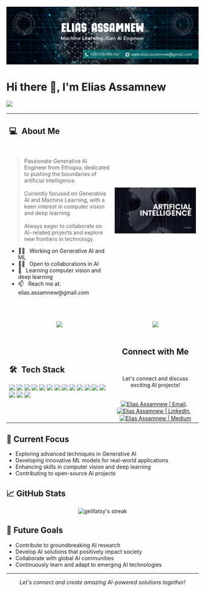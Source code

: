 ![Banner Image](./Banner.png)

# Hi there 👋, I'm Elias Assamnew

![](https://komarev.com/ghpvc/?username=gelifatsy&label=Profile%20views&color=0e75b6&style=flat)

<table width="100%">
  <tr>
    <td width="55%">
      <h2> 💻 &nbsp;About Me </h2>
      <br>
      <blockquote>
        <p> 
          Passionate Generative AI Engineer from Ethiopia, dedicated to pushing the boundaries of artificial intelligence.
          <br><br>
          Currently focused on Generative AI and Machine Learning, with a keen interest in computer vision and deep learning.
          <br><br>
          Always eager to collaborate on AI-related projects and explore new frontiers in technology.
        </p>
      </blockquote>
       <ul>
        <li>👨‍💻 &nbsp; Working on Generative AI and ML</li>
        <li>🤝🏼 &nbsp; Open to collaborations in AI</li>
        <li>🌱 &nbsp; Learning computer vision and deep learning</li>
        <li>📫 &nbsp; Reach me at: elias.assamnew@gmail.com</li>
       </ul>
       <br>
    </td>
    <td width="45%">
     <p align="center">
      <img src="./AI avatar.png" alt="AI Illustration" width="300"/>
     </p>
    </td>
  </tr>
  <tr>
    <td width="55%">
      <p align="center">
        <br>
        <img height="180em" src="https://github-readme-stats-eight-theta.vercel.app/api?username=gelifatsy&show_icons=true&theme=algolia&include_all_commits=true&count_private=true"/>
      </p>
    </td>
    <td width="45%">
      <p align="center">
        <br>
        <img height="165em" src="https://github-readme-stats.vercel.app/api/top-langs?username=gelifatsy&show_icons=true&locale=en&layout=compact&theme=algolia"/>
      </p>
    </td>
  </tr>
  <tr>
   <td width="55%">
     <h2> 🛠 &nbsp;Tech Stack</h2>
     <p align="left">
       <img src="https://img.shields.io/badge/-Python-05122A?style=flat&logo=python"/>
       <img src="https://img.shields.io/badge/-TensorFlow-05122A?style=flat&logo=tensorflow"/>
       <img src="https://img.shields.io/badge/-PyTorch-05122A?style=flat&logo=pytorch"/>
       <img src="https://img.shields.io/badge/-Scikit%20Learn-05122A?style=flat&logo=scikit-learn"/>
       <img src="https://img.shields.io/badge/-OpenCV-05122A?style=flat&logo=opencv"/>
       <img src="https://img.shields.io/badge/-Flask-05122A?style=flat&logo=flask"/>
       <img src="https://img.shields.io/badge/-Docker-05122A?style=flat&logo=docker"/>
       <img src="https://img.shields.io/badge/-AWS-05122A?style=flat&logo=amazon-aws"/>
       <img src="https://img.shields.io/badge/-MongoDB-05122A?style=flat&logo=mongodb"/>
       <img src="https://img.shields.io/badge/-PostgreSQL-05122A?style=flat&logo=postgresql"/>
       <img src="https://img.shields.io/badge/-Git-05122A?style=flat&logo=git"/>
       <img src="https://img.shields.io/badge/-JavaScript-05122A?style=flat&logo=javascript"/>
       <img src="https://img.shields.io/badge/-React-05122A?style=flat&logo=react"/>
       <img src="https://img.shields.io/badge/-Node.js-05122A?style=flat&logo=node.js"/>
       <img src="https://img.shields.io/badge/-Express.js-05122A?style=flat&logo=express"/>
       <img src="https://img.shields.io/badge/-Flutter-05122A?style=flat&logo=flutter"/>
     </p>
   </td>
   <td width="45%">
    <div align="center">
      <h2><b>Connect with Me</b></h2>
      <br>
      <p>Let's connect and discuss exciting AI projects!</p>
      <br>
      <a href="mailto:elias.assamnew@gmail.com">
        <img align="center" alt="Elias Assamnew | Email" width="30em" src="https://img.icons8.com/color/48/000000/gmail.png" />
      </a> &nbsp;&nbsp;
      <a href="https://linkedin.com/in/eliasgebre">
        <img align="center" alt="Elias Assamnew | LinkedIn" width="30em" src="https://img.icons8.com/color/48/000000/linkedin.png" />
      </a> &nbsp;&nbsp;
      <a href="https://medium.com/@elias.assamnew">
        <img align="center" alt="Elias Assamnew | Medium" width="30em" src="https://img.icons8.com/color/48/000000/medium-monogram.png" />
      </a>
    </div>
   </td>
  </tr>
</table>

## 🚀 Current Focus

- Exploring advanced techniques in Generative AI
- Developing innovative ML models for real-world applications
- Enhancing skills in computer vision and deep learning
- Contributing to open-source AI projects

## 📈 GitHub Stats

<p align="center">
  <img src="https://github-readme-streak-stats.herokuapp.com/?user=gelifatsy&theme=algolia" alt="gelifatsy's streak"/>
</p>

## 🎯 Future Goals

- Contribute to groundbreaking AI research
- Develop AI solutions that positively impact society
- Collaborate with global AI communities
- Continuously learn and adapt to emerging AI technologies

---

<p align="center">
  <i>Let's connect and create amazing AI-powered solutions together!</i>
</p>
